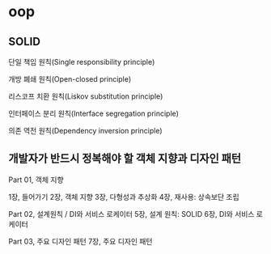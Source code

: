 # oop

## SOLID
단일 책임 원칙(Single responsibility principle)

개방 폐쇄 원칙(Open-closed principle)

리스코프 치환 원칙(Liskov substitution principle)

인터페이스 분리 원칙(Interface segregation principle)

의존 역전 원칙(Dependency inversion principle)

## 개발자가 반드시 정복해야 할 객체 지향과 디자인 패턴

Part 01, 객체 지향

1장, 들어가기
2장, 객체 지향
3장, 다형성과 추상화
4장, 재사용: 상속보단 조립

Part 02, 설계원칙 / DI와 서비스 로케이터
5장, 설계 원칙: SOLID
6장, DI와 서비스 로케이터

Part 03, 주요 디자인 패턴
7장, 주요 디자인 패턴

